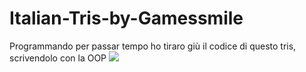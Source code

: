 # Italian-Tris-by-Gamessmile
Programmando per passar tempo ho tiraro giù il codice di questo tris, scrivendolo con la OOP
<img src= https://i.ibb.co/Dkny9cb/Logo-Tris.png>
